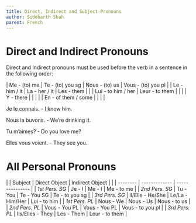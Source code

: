 ```yaml
---
title: Direct, Indirect and Subject Pronouns
author: Siddharth Shah
parent: French
---
```


# Direct and Indirect Pronouns

Direct and Indirect pronouns must be used before the verb in a sentence in the following order:

| Me - (to) me        | Te - (to) you sg | Nous - (to) us | Vous - (to) you pl |
| Le - him / it       | La - her / it    | Les - them     |                    |
| Lui - to him / her  | Leur - to them   |                |                    |
| Y - there           |                  |                |                    |
| En - of them / some |                  |                |                    |

Je le connais. - I know him.

Nous la buvons. - We’re drinking it.

Tu m’aimes? - Do you love me?

Elles vous voient. - They see you.

# All Personal Pronouns

|                | Subject          | Direct Object   | Indirect Object  |
|                | --------         | -------------   | ---------------  |
| *1st Pers. SG* | Je - I           | Me - I          | Me - to me       |
| *2nd Pers. SG* | Tu - You         | Te - You SG     | Te - to you sg   |
| *3rd Pers. SG* | Il/Elle - He/She | Le/La - Him/Her | Lui - to him     |
| *1st Pers. PL* | Nous - We        | Nous - Us       | Nous - to us     |
| *2nd Pers. PL* | Vous - You PL    | Vous - You PL   | Vous - to you pl |
| *3rd Pers. PL* | Ils/Elles - They | Les - Them      | Leur - to them   |
